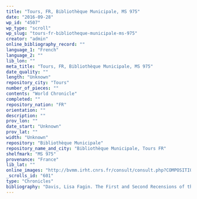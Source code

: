 ```yaml
---
title: "Tours, FR, Bibliothèque Municipale, MS 975"
date: "2016-09-28"
wp_id: "4507"
wp_type: "scroll"
wp_slug: "tours-fr-bibliotheque-municipale-ms-975"
creator: "admin"
online_bibliography_record: ""
language_1: "French"
language_2: ""
lib_lon: ""
meta_title: "Tours, FR, Bibliothèque Municipale, MS 975"
date_quality: ""
length: "Unknown"
repository_city: "Tours"
number_of_pieces: ""
contents: "World Chronicle"
completed: ""
repository_nation: "FR"
orientation: ""
description: ""
prov_lon: ""
date_start: "Unknown"
prov_lat: ""
width: "Unknown"
repository: "Bibliothèque Municipale"
repository_name_and_city: "Bibliothèque Municipale, Tours FR"
shelfmark: "MS 975"
provenance: "France"
lib_lat: ""
online_images: "http://bvmm.irht.cnrs.fr/consult/consult.php?COMPOSITION_ID=2626&corpus=decor"
_scrolls_id: "601"
type: "Chronicles"
bibliography: "Davis, Lisa Fagin. The First and Second Recensions of the Chronique Anonyme Universelle: Houghton MS Typ 41 and MS Fr 49. Cambridge, MA: Harvard University, 2009."
---
```



